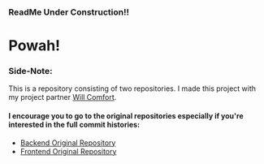 ### **ReadMe Under Construction!!**
# Powah! 


### Side-Note: 
This is a repository consisting of two repositories. I made this project with my project partner [Will Comfort](https://github.com/wcomfortI).


#### **I encourage you to go to the original repositories especially if you're interested in the full commit histories:**
* [Backend Original Repository](https://github.com/boostinwrx/turbosomething_be)
* [Frontend Original Repository](https://github.com/boostinwrx/turbosomething_fe)
